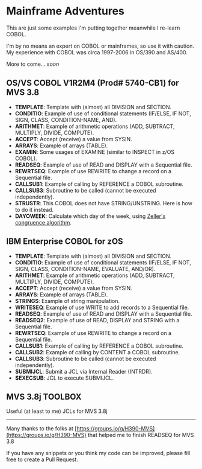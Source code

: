 # Mainframe Adventures

This are just some examples I'm putting together meanwhile I re-learn COBOL.

I'm by no means an expert on COBOL or mainframes, so use it with caution. My experience with COBOL was circa 1997-2006 in OS/390 and AS/400.

More to come... *soon*

## OS/VS COBOL V1R2M4 (Prod# 5740-CB1) for MVS 3.8

* **TEMPLATE**: Template with (almost) all DIVISION and SECTION.
* **CONDITIO**: Example of use of conditional statements (IF/ELSE, IF NOT, SIGN, CLASS, CONDITION-NAME, AND).
* **ARITHMET**: Example of arithmetic operations (ADD, SUBTRACT, MULTIPLY, DIVIDE, COMPUTE).
* **ACCEPT**: Accept (receive) a value from SYSIN.
* **ARRAYS**: Example of arrays (TABLE).
* **EXAMIN**: Some usages of EXAMINE (similar to INSPECT in z/OS COBOL).
* **READSEQ**: Example of use of READ and DISPLAY with a Sequential file.
* **REWRTSEQ**: Example of use REWRITE to change a record on a Sequential file.
* **CALLSUB1**: Example of calling by REFERENCE a COBOL subroutine.
* **CALLSUB3**: Subroutine to be called (cannot be executed independently).
* **STRUSTR**: This COBOL does not have STRING/UNSTRING. Here is how to do it instead.
* **DAYOWEEK**: Calculate which day of the week, using [Zeller's congruence algorithm](https://en.wikipedia.org/wiki/Zeller%27s_congruence).

## IBM Enterprise COBOL for zOS

* **TEMPLATE**: Template with (almost) all DIVISION and SECTION.
* **CONDITIO**: Example of use of conditional statements (IF/ELSE, IF NOT, SIGN, CLASS, CONDITION-NAME, EVALUATE, AND/OR).
* **ARITHMET**: Example of arithmetic operations (ADD, SUBTRACT, MULTIPLY, DIVIDE, COMPUTE).
* **ACCEPT**: Accept (receive) a value from SYSIN.
* **ARRAYS**: Example of arrays (TABLE).
* **STRINGS**: Example of string manipulation.
* **WRITESEQ**: Example of use WRITE to add records to a Sequential file.
* **READSEQ**: Example of use of READ and DISPLAY with a Sequential file.
* **READSEQ2**: Example of use of READ, DISPLAY and STRING with a Sequential file.
* **REWRTSEQ**: Example of use REWRITE to change a record on a Sequential file.
* **CALLSUB1**: Example of calling by REFERENCE a COBOL subroutine.
* **CALLSUB2**: Example of calling by CONTENT a COBOL subroutine.
* **CALLSUB3**: Subroutine to be called (cannot be executed independently).
* **SUBMIJCL**: Submit a JCL via Internal Reader (INTRDR).
* **$EXECSUB**: JCL to execute SUBMIJCL.

## MVS 3.8j TOOLBOX

Useful (at least to me) JCLs for MVS 3.8j

---

Many thanks to the folks at [https://groups.io/g/H390-MVS](https://groups.io/g/H390-MVS) that helped me to finish READSEQ for MVS 3.8

If you have any snippets or you think my code can be improved, please fill free to create a Pull Request.
